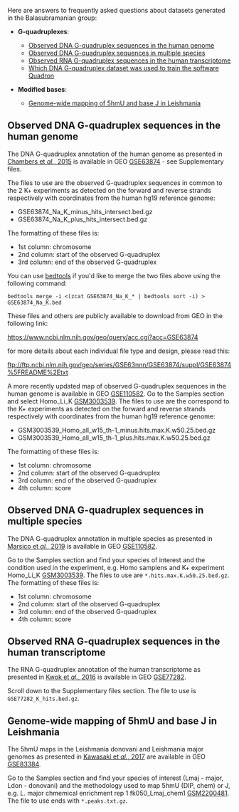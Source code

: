 Here are answers to frequently asked questions about datasets generated in the Balasubramanian group:

- **G-quadruplexes**:
  - [Observed DNA G-quadruplex sequences in the human genome](README.md#observed-dna-g-quadruplex-sequences-in-the-human-genome)
  - [Observed DNA G-quadruplex sequences in multiple species](README.md#observed-dna-g-quadruplex-sequences-in-multiple-species)
  - [Observed RNA G-quadruplex sequences in the human transcriptome](README.md#observed-rna-g-quadruplex-sequences-in-the-human-transcriptome)
  - [Which DNA G-quadruplex dataset was used to train the software Quadron](README.md#observed-dna-g-quadruplex-sequences-in-the-human-genome)

- **Modified bases**:
  - [Genome-wide mapping of 5hmU and base J in Leishmania](README.md#genome-wide-mapping-of-5hmu-and-base-j-in-Leishmania)


## Observed DNA G-quadruplex sequences in the human genome

The DNA G-quadruplex annotation of the human genome as presented in [Chambers et *al.*, 2015](https://www.nature.com/articles/nbt.3295) is available in GEO [GSE63874](https://www.ncbi.nlm.nih.gov/geo/query/acc.cgi?acc=GSE63874) - see Supplementary files.

The files to use are the observed G-quadruplex sequences in common to the 2 K+ experiments as detected on the forward and reverse strands respectively with coordinates from the human hg19 reference genome:

- GSE63874_Na_K_minus_hits_intersect.bed.gz
- GSE63874_Na_K_plus_hits_intersect.bed.gz

The formatting of these files is:

- 1st column: chromosome
- 2nd column: start of the observed G-quadruplex
- 3rd column: end of the observed G-quadruplex

You can use [bedtools](https://bedtools.readthedocs.io/en/latest/) if you'd like to merge the two files above using the following command:

```
bedtools merge -i <(zcat GSE63874_Na_K_* | bedtools sort -i) > GSE63874_Na_K.bed
```

These files and others are publicly available to download from GEO in the following link:

https://www.ncbi.nlm.nih.gov/geo/query/acc.cgi?acc=GSE63874

for more details about each individual file type and design, please read this:

ftp://ftp.ncbi.nlm.nih.gov/geo/series/GSE63nnn/GSE63874/suppl/GSE63874%5FREADME%2Etxt

A more recently updated map of observed G-quadruplex sequences in the human genome is available in GEO [GSE110582](https://www.ncbi.nlm.nih.gov/geo/query/acc.cgi?acc=GSE110582). Go to the Samples section and select Homo_Li_K [GSM3003539](https://www.ncbi.nlm.nih.gov/geo/query/acc.cgi?acc=GSM3003539). The files to use are the correspond to the K+ experiments as detected on the forward and reverse strands respectively with coordinates from the human hg19 reference genome:

- GSM3003539_Homo_all_w15_th-1_minus.hits.max.K.w50.25.bed.gz
- GSM3003539_Homo_all_w15_th-1_plus.hits.max.K.w50.25.bed.gz

The formatting of these files is:

- 1st column: chromosome
- 2nd column: start of the observed G-quadruplex
- 3rd column: end of the observed G-quadruplex
- 4th column: score



## Observed DNA G-quadruplex sequences in multiple species

The DNA G-quadruplex annotation in multiple species as presented in [Marsico et *al.*, 2019](https://academic.oup.com/nar/article/47/8/3862/5403498) is available in GEO [GSE110582](https://www.ncbi.nlm.nih.gov/geo/query/acc.cgi?acc=GSE110582).

Go to the Samples section and find your species of interest and the condition used in the experiment, e.g. Homo sampiens and K+ experiment Homo_Li_K [GSM3003539](https://www.ncbi.nlm.nih.gov/geo/query/acc.cgi?acc=GSM3003539). The files to use are `*.hits.max.K.w50.25.bed.gz`. The formatting of these files is:

- 1st column: chromosome
- 2nd column: start of the observed G-quadruplex
- 3rd column: end of the observed G-quadruplex
- 4th column: score



## Observed RNA G-quadruplex sequences in the human transcriptome

The RNA G-quadruplex annotation of the human transcriptome as presented in [Kwok et *al.*, 2016](https://www.nature.com/articles/nmeth.3965) is available in GEO [GSE77282](https://www.ncbi.nlm.nih.gov/geo/query/acc.cgi?acc=GSE77282).

Scroll down to the Supplementary files section. The file to use is `GSE77282_K_hits.bed.gz`.



## Genome-wide mapping of 5hmU and base J in Leishmania

The 5hmU maps in the Leishmania donovani and Leishmania major genomes as presented in [Kawasaki et *al.*, 2017](https://genomebiology.biomedcentral.com/articles/10.1186/s13059-017-1150-1) are available in GEO [GSE83384](https://www.ncbi.nlm.nih.gov/geo/query/acc.cgi?acc=GSE83384).

Go to the Samples section and find your species of interest (Lmaj - major, Ldon - donovani) and the methodology used to map 5hmU (DIP, chem) or J, e.g. L. major chmemical enrichment rep 1 fk050_Lmaj_chem1 [GSM2200481](https://www.ncbi.nlm.nih.gov/geo/query/acc.cgi?acc=GSM2200481). The file to use ends with `*.peaks.txt.gz`.

